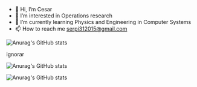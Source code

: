 - 👋 Hi, I’m Cesar
- 👀 I’m interested in Operations research
- 🌱 I’m currently learning Physics and Engineering in Computer Systems
- 📫 How to reach me serpi312015@gmail.com

![Anurag's GitHub stats](https://github-readme-stats.vercel.app/api?username=CesarRAN&theme=dark&show_icons=true)

ignorar

![Anurag's GitHub stats](https://github-readme-stats.vercel.app/api/pin/?username=CesarRAN&repo=github-readme-stats&cache_seconds=86400&theme=default)

![Anurag's GitHub stats](https://github-readme-stats.vercel.app/api/pin/?username=CesarRAN&repo=github-readme-stats)
<!---
CesarRAN/CesarRAN is a ✨ special ✨ repository because its `README.md` (this file) appears on your GitHub profile.
You can click the Preview link to take a look at your changes.
--->
